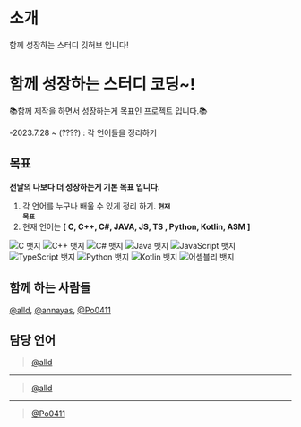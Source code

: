 # 소개

함께 성장하는 스터디 깃허브 입니다!


# 함께 성장하는 스터디 코딩~!

📚️함께 제작을 하면서 성장하는게 목표인 프로젝트 입니다.📚️

-2023.7.28 ~ (????) : 각 언어들을 정리하기


## 목표

**전날의 나보다 더 성장하는게 기본 목표 입니다.**

1. 각 언어를 누구나 배울 수 있게 정리 하기. <code>**현재 목표**</code>
2. 현재 언어는 **[ C, C++, C#, JAVA, JS, TS , Python, Kotlin, ASM ]**
<div class="badge-container">
  <img class="badge" src="https://img.shields.io/badge/c-A8B9CC?style=for-the-badge&logo=c&logoColor=white" alt="C 뱃지">
  <img class="badge" src="https://img.shields.io/badge/C++-00599C?style=for-the-badge&logo=cplusplus&logoColor=white" alt="C++ 뱃지">
  <img src="https://img.shields.io/badge/C%23-239120?style=for-the-badge&logo=c-sharp&logoColor=white" alt="C# 뱃지">
  <img src="https://img.shields.io/badge/Java-007396?style=for-the-badge&logo=java&logoColor=white" alt="Java 뱃지">
  <img src="https://img.shields.io/badge/JavaScript-F7DF1E?style=for-the-badge&logo=javascript&logoColor=black" alt="JavaScript 뱃지">
  <img src="https://img.shields.io/badge/TypeScript-3178C6?style=for-the-badge&logo=typescript&logoColor=white" alt="TypeScript 뱃지">
  <img src="https://img.shields.io/badge/Python-3776AB?style=for-the-badge&logo=python&logoColor=white" alt="Python 뱃지">
  <img src="https://img.shields.io/badge/Kotlin-0095D5?style=for-the-badge&logo=kotlin&logoColor=white" alt="Kotlin 뱃지">
  <img src="https://img.shields.io/badge/Assembly-6E4C13?style=for-the-badge&logo=assemblyscript&logoColor=white" alt="어셈블리 뱃지">
</div>

## 함께 하는 사람들
[@alld](https://github.com/alld), [@annayas](https://github.com/annayas), [@Po0411](https://github.com/Po0411)

## 담당 언어
  > [@alld](https://github.com/alld)

---
  > [@alld](https://github.com/alld)

---
  > [@Po0411](https://github.com/Po0411)
